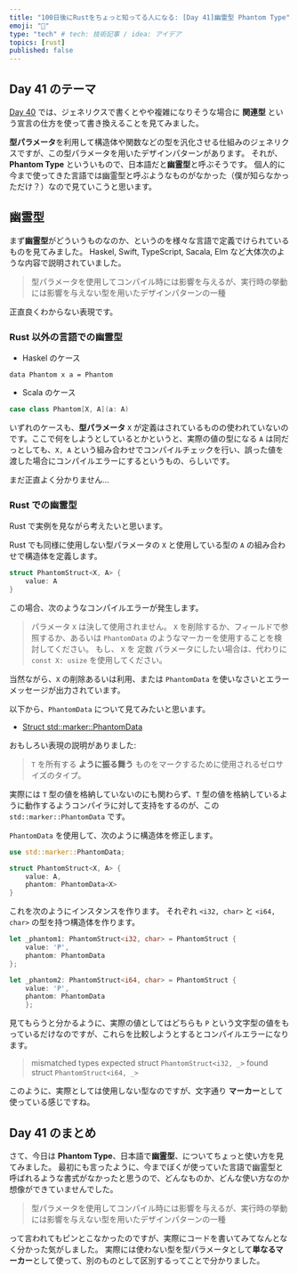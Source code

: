 ```yaml
---
title: "100日後にRustをちょっと知ってる人になる: [Day 41]幽霊型 Phantom Type"
emoji: "🦀"
type: "tech" # tech: 技術記事 / idea: アイデア
topics: [rust]
published: false
---
```

## Day 41 のテーマ

[Day 40](https://zenn.dev/shinyay/articles/hello-rust-day040) では、ジェネリクスで書くとやや複雑になりそうな場合に **関連型** という宣言の仕方を使って書き換えることを見てみました。

**型パラメータ**を利用して構造体や関数などの型を汎化させる仕組みのジェネリクスですが、この型パラメータを用いたデザインパターンがあります。
それが、**Phantom Type** といういもので、日本語だと**幽霊型**と呼ぶそうです。
個人的に今まで使ってきた言語では幽霊型と呼ぶようなものがなかった（僕が知らなかっただけ？）なので見ていこうと思います。

## 幽霊型

まず**幽霊型**がどういうものなのか、というのを様々な言語で定義でけられているものを見てみました。
Haskel, Swift, TypeScript, Sacala, Elm など大体次のような内容で説明されていました。

> 型パラメータを使用してコンパイル時には影響を与えるが、実行時の挙動には影響を与えない型を用いたデザインパターンの一種

正直良くわからない表現です。

### Rust 以外の言語での幽霊型

- Haskel のケース

```haskel
data Phantom x a = Phantom
```

- Scala のケース

```scala
case class Phantom[X, A](a: A)
```

いずれのケースも、**型パラメータ** `X` が定義はされているものの使われていないのです。ここで何をしようとしているとかというと、実際の値の型になる `A` は同だっとしても、`X, A` という組み合わせでコンパイルチェックを行い、誤った値を渡した場合にコンパイルエラーにするというもの、らしいです。

まだ正直よく分かりません…

### Rust での幽霊型

Rust で実例を見ながら考えたいと思います。

Rust でも同様に使用しない型パラメータの `X` と使用している型の `A` の組み合わせで構造体を定義します。

```rust
struct PhantomStruct<X, A> {
    value: A
}
```

この場合、次のようなコンパイルエラーが発生します。

>パラメータ `X` は決して使用されません。
>`X` を削除するか、フィールドで参照するか、あるいは `PhantomData` のようなマーカーを使用することを検討してください。
>もし、 `X` を 定数 パラメータにしたい場合は、代わりに `const X: usize` を使用してください。

当然ながら、`X` の削除あるいは利用、または `PhantomData` を使いなさいとエラーメッセージが出力されています。

以下から、`PhantomData` について見てみたいと思います。

- [Struct std::marker::PhantomData](https://doc.rust-lang.org/std/marker/struct.PhantomData.html)

おもしろい表現の説明がありました:

> `T` を所有する **ように振る舞う** ものをマークするために使用されるゼロサイズのタイプ。

実際には `T` 型の値を格納していないのにも関わらず、`T` 型の値を格納しているように動作するようコンパイラに対して支持をするのが、この `std::marker::PhantomData` です。

`PhantomData` を使用して、次のように構造体を修正します。

```rust
use std::marker::PhantomData;

struct PhantomStruct<X, A> {
    value: A,
    phantom: PhantomData<X>
}
```

これを次のようにインスタンスを作ります。
それぞれ `<i32, char>` と `<i64, char>` の型を持つ構造体を作ります。

```rust
let _phantom1: PhantomStruct<i32, char> = PhantomStruct {
    value: 'P', 
    phantom: PhantomData
};

let _phantom2: PhantomStruct<i64, char> = PhantomStruct {
    value: 'P', 
    phantom: PhantomData
    };
```

見てもらうと分かるように、実際の値としてはどちらも `P` という文字型の値をもっているだけなのですが、これらを比較しようとするとコンパイルエラーになります。

>mismatched types
>expected struct `PhantomStruct<i32, _>`
>   found struct `PhantomStruct<i64, _>`

このように、実際としては使用しない型なのですが、文字通り **マーカー**として使っている感じですね。

## Day 41 のまとめ

さて、今日は **Phantom Type**、日本語で**幽霊型**、についてちょっと使い方を見てみました。
最初にも言ったように、今までぼくが使っていた言語で幽霊型と呼ばれるような書式がなかったと思うので、どんなものか、どんな使い方なのか想像ができていませんでした。

> 型パラメータを使用してコンパイル時には影響を与えるが、実行時の挙動には影響を与えない型を用いたデザインパターンの一種

って言われてもピンとこなかったのですが、実際にコードを書いてみてなんとなく分かった気がしました。
実際には使わない型を型パラメータとして**単なるマーカー**として使って、別のものとして区別するってことで分かりました。
